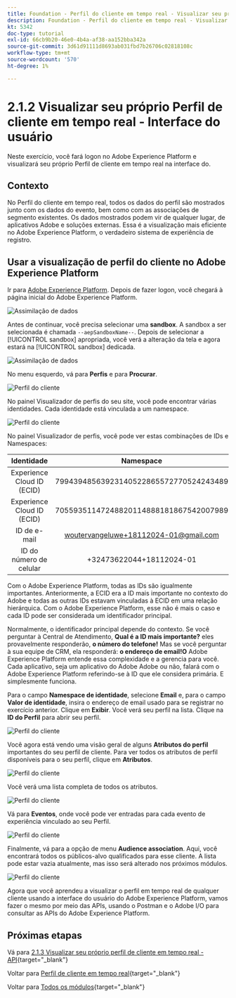 ```yaml
---
title: Foundation - Perfil do cliente em tempo real - Visualizar seu próprio Perfil do cliente em tempo real - Interface do usuário
description: Foundation - Perfil do cliente em tempo real - Visualizar seu próprio Perfil do cliente em tempo real - Interface do usuário
kt: 5342
doc-type: tutorial
exl-id: 66cb9b20-46e0-4b4a-af38-aa152bba342a
source-git-commit: 3d61d91111d8693ab031fbd7b26706c02818108c
workflow-type: tm+mt
source-wordcount: '570'
ht-degree: 1%

---
```


# 2.1.2 Visualizar seu próprio Perfil de cliente em tempo real - Interface do usuário

Neste exercício, você fará logon no Adobe Experience Platform e visualizará seu próprio Perfil de cliente em tempo real na interface do.

## Contexto

No Perfil do cliente em tempo real, todos os dados do perfil são mostrados junto com os dados do evento, bem como com as associações de segmento existentes. Os dados mostrados podem vir de qualquer lugar, de aplicativos Adobe e soluções externas. Essa é a visualização mais eficiente no Adobe Experience Platform, o verdadeiro sistema de experiência de registro.

## Usar a visualização de perfil do cliente no Adobe Experience Platform

Ir para [Adobe Experience Platform](https://experience.adobe.com/platform). Depois de fazer logon, você chegará à página inicial do Adobe Experience Platform.

![Assimilação de dados](../../datacollection/dc1.2/images/home.png)

Antes de continuar, você precisa selecionar uma **sandbox**. A sandbox a ser selecionada é chamada ``--aepSandboxName--``. Depois de selecionar a [!UICONTROL sandbox] apropriada, você verá a alteração da tela e agora estará na [!UICONTROL sandbox] dedicada.

![Assimilação de dados](../../datacollection/dc1.2/images/sb1.png)

No menu esquerdo, vá para **Perfis** e para **Procurar**.

![Perfil do cliente](./images/homemenu.png)

No painel Visualizador de perfis do seu site, você pode encontrar várias identidades. Cada identidade está vinculada a um namespace.

![Perfil do cliente](./images/identities.png)

No painel Visualizador de perfis, você pode ver estas combinações de IDs e Namespaces:

| Identidade | Namespace |
|:-------------:| :---------------:|
| Experience Cloud ID (ECID) | 79943948563923140522865572770524243489 |
| Experience Cloud ID (ECID) | 70559351147248820114888181867542007989 |
| ID de e-mail | woutervangeluwe+18112024-01@gmail.com |
| ID do número de celular | +32473622044+18112024-01 |

Com o Adobe Experience Platform, todas as IDs são igualmente importantes. Anteriormente, a ECID era a ID mais importante no contexto do Adobe e todas as outras IDs estavam vinculadas à ECID em uma relação hierárquica. Com o Adobe Experience Platform, esse não é mais o caso e cada ID pode ser considerada um identificador principal.

Normalmente, o identificador principal depende do contexto. Se você perguntar à Central de Atendimento, **Qual é a ID mais importante?** eles provavelmente responderão, **o número do telefone!** Mas se você perguntar à sua equipe de CRM, ela responderá: **o endereço de email!O** Adobe Experience Platform entende essa complexidade e a gerencia para você. Cada aplicativo, seja um aplicativo do Adobe Adobe ou não, falará com o Adobe Experience Platform referindo-se à ID que ele considera primária. E simplesmente funciona.

Para o campo **Namespace de identidade**, selecione **Email** e, para o campo **Valor de identidade**, insira o endereço de email usado para se registrar no exercício anterior. Clique em **Exibir**. Você verá seu perfil na lista. Clique na **ID do Perfil** para abrir seu perfil.

![Perfil do cliente](./images/popupecid.png)

Você agora está vendo uma visão geral de alguns **Atributos do perfil** importantes do seu perfil de cliente. Para ver todos os atributos de perfil disponíveis para o seu perfil, clique em **Atributos**.

![Perfil do cliente](./images/profile.png)

Você verá uma lista completa de todos os atributos.

![Perfil do cliente](./images/profilattr.png)

Vá para **Eventos**, onde você pode ver entradas para cada evento de experiência vinculado ao seu Perfil.

![Perfil do cliente](./images/profileee.png)

Finalmente, vá para a opção de menu **Audience association**. Aqui, você encontrará todos os públicos-alvo qualificados para esse cliente. A lista pode estar vazia atualmente, mas isso será alterado nos próximos módulos.

![Perfil do cliente](./images/profileseg.png)

Agora que você aprendeu a visualizar o perfil em tempo real de qualquer cliente usando a interface do usuário do Adobe Experience Platform, vamos fazer o mesmo por meio das APIs, usando o Postman e o Adobe I/O para consultar as APIs do Adobe Experience Platform.

## Próximas etapas

Vá para [2.1.3 Visualizar seu próprio perfil de cliente em tempo real - API](./ex3.md){target="_blank"}

Voltar para [Perfil de cliente em tempo real](./real-time-customer-profile.md){target="_blank"}

Voltar para [Todos os módulos](./../../../../overview.md){target="_blank"}
